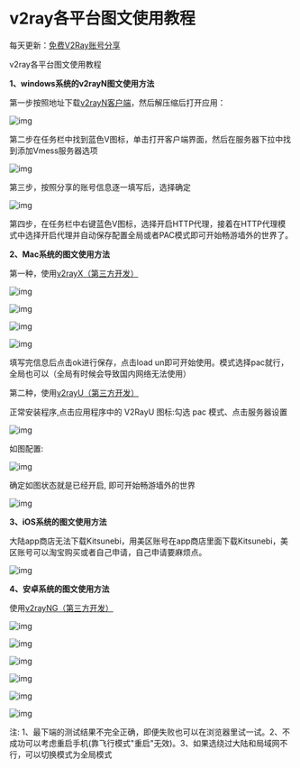 # v2ray各平台图文使用教程

每天更新：[免费V2Ray账号分享](https://github.com/iwxf/free-v2ray)

v2ray各平台图文使用教程

**1、windows系统的v2rayN图文使用方法**

第一步按照地址下载[v2rayN客户端](https://github.com/2dust/v2rayN/releases)，然后解压缩后打开应用：

![img](https://github.com/iwxf/v2ray-tutorial/blob/master/img/3f9fe-v2ray2.png)

第二步在任务栏中找到蓝色V图标，单击打开客户端界面，然后在服务器下拉中找到添加Vmess服务器选项

![img](https://github.com/iwxf/v2ray-tutorial/blob/master/img/99467-v2ray3.png)

第三步，按照分享的账号信息逐一填写后，选择确定

![img](https://github.com/iwxf/v2ray-tutorial/blob/master/img/46425-v2ray4.png)

第四步，在任务栏中右键蓝色V图标，选择开启HTTP代理，接着在HTTP代理模式中选择开启代理并自动保存配置全局或者PAC模式即可开始畅游墙外的世界了。

**2、Mac系统的图文使用方法**

第一种，使用[v2rayX（第三方开发）](https://github.com/insisttech/v2rayX-copy/releases)

![img](https://github.com/iwxf/v2ray-tutorial/blob/master/img/bfea5-mac1.jpg)

![img](https://github.com/iwxf/v2ray-tutorial/blob/master/img/d23cb-mac2.jpg)

![img](https://github.com/iwxf/v2ray-tutorial/blob/master/img/1d4f9-mac3.jpg)

![img](https://github.com/iwxf/v2ray-tutorial/blob/master/img/5dfea-mac4.jpg)

填写完信息后点击ok进行保存，点击load un即可开始使用。模式选择pac就行，全局也可以（全局有时候会导致国内网络无法使用）

第二种，使用[v2rayU（第三方开发）](https://github.com/yanue/V2rayU/releases)

正常安装程序,点击应用程序中的 V2RayU 图标:勾选 pac 模式、点击服务器设置

![img](https://github.com/iwxf/v2ray-tutorial/blob/master/img/6ff49-v2rayu1.png)

如图配置:

![img](https://github.com/iwxf/v2ray-tutorial/blob/master/img/f414f-v2rayu2.png)

确定如图状态就是已经开启, 即可开始畅游墙外的世界

![img](https://github.com/iwxf/v2ray-tutorial/blob/master/img/a56e3-v2rayu3.png)

**3、iOS系统的图文使用方法**

大陆app商店无法下载Kitsunebi，用美区账号在app商店里面下载Kitsunebi，美区账号可以淘宝购买或者自己申请，自己申请要麻烦点。

![img](https://github.com/iwxf/v2ray-tutorial/blob/master/img/66875-v2ray5.png)

**4、安卓系统的图文使用方法**

使用[v2rayNG（第三方开发）](https://github.com/2dust/v2rayNG/releases)

![img](https://github.com/iwxf/v2ray-tutorial/blob/master/img/85e50-az1.png)

![img](https://github.com/iwxf/v2ray-tutorial/blob/master/img/86841-az2.png)

![img](https://github.com/iwxf/v2ray-tutorial/blob/master/img/38868-az3.png)

![img](https://github.com/iwxf/v2ray-tutorial/blob/master/img/a81d7-az4.png)

![img](https://github.com/iwxf/v2ray-tutorial/blob/master/img/e2e7f-az5.png)

![img](https://github.com/iwxf/v2ray-tutorial/blob/master/img/68a8f-az6.png)

注: 1、最下端的测试结果不完全正确，即便失败也可以在浏览器里试一试。2、不成功可以考虑重启手机(靠飞行模式"重启"无效)。3、如果选绕过大陆和局域网不行，可以切换模式为全局模式
